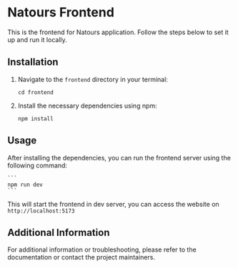# Natours Frontend

This is the frontend for Natours application. Follow the steps below to set it up and run it locally.

## Installation

1. Navigate to the `frontend` directory in your terminal:

   ```
   cd frontend
   ```

2. Install the necessary dependencies using npm:

   ```
   npm install
   ```

## Usage

After installing the dependencies, you can run the frontend server using the following command:

    ```
    npm run dev
    ```

This will start the frontend in dev server, you can access the website on `http://localhost:5173`

## Additional Information

For additional information or troubleshooting, please refer to the documentation or contact the project maintainers.
